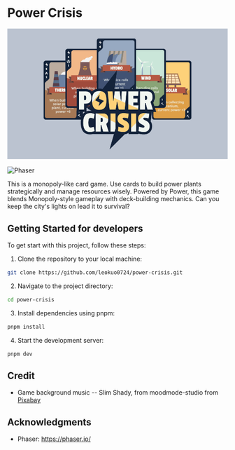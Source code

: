 # Power Crisis

![Cover](/public/cover-github.png)

![Phaser](https://img.shields.io/badge/phaser-3.70.0-blue?style=for-the-badge)

This is a monopoly-like card game. Use cards to build power plants strategically and manage resources wisely. Powered by Power, this game blends Monopoly-style gameplay with deck-building mechanics. Can you keep the city's lights on lead it to survival?

## Getting Started for developers

To get start with this project, follow these steps:

1. Clone the repository to your local machine:

```bash
git clone https://github.com/leokuo0724/power-crisis.git
```

2. Navigate to the project directory:

```bash
cd power-crisis
```

3. Install dependencies using pnpm:

```bash
pnpm install
```

4. Start the development server:

```bash
pnpm dev
```

## Credit

- Game background music -- Slim Shady, from moodmode-studio from [Pixabay](https://pixabay.com/music/beats-slim-shady-174003/)

## Acknowledgments

- Phaser: https://phaser.io/
